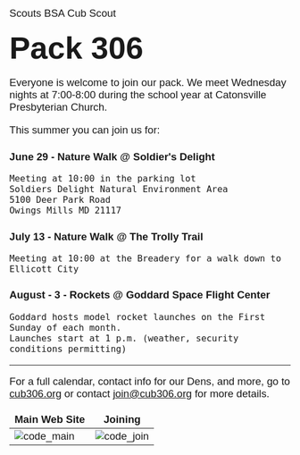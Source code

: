 Scouts BSA Cub Scout
<style>
    * {font-size:14pt;
        font-family:Helvetica;
    }
    header, aside, footer{display:none;}
    h1 {
        margin:0;
        font-size:4em;
    }
    table, th, td{border:0;}
</style>

# <i class="fas fa-paw"></i> Pack 306
Everyone is welcome to join our pack. We meet Wednesday nights at 7:00-8:00 during the school year at Catonsville Presbyterian Church.

This summer you can join us for:

### <i class="fas fa-leaf"></i> June 29 - Nature Walk @ Soldier's Delight

    Meeting at 10:00 in the parking lot
    Soldiers Delight Natural Environment Area
    5100 Deer Park Road
    Owings Mills MD 21117

### <i class="fas fa-leaf"></i> July 13 - Nature Walk @ The Trolly Trail

    Meeting at 10:00 at the Breadery for a walk down to Ellicott City

### <i class="fas fa-rocket"></i> August - 3 - Rockets @ Goddard Space Flight Center

    Goddard hosts model rocket launches on the First Sunday of each month.
    Launches start at 1 p.m. (weather, security conditions permitting)

----

For a full calendar, contact info for our Dens, and more, go to 
[cub306.org](https://cub306.org) or contact join@cub306.org for more details.

| Main Web Site | Joining |
| ---- | ---- | 
| ![code_main][code_main] | ![code_join][code_join] |


[code_main]: /cgi-bin/qrc.cgi?path=/index.md&size=100 "Cub 306 Web site"
[code_join]: /cgi-bin/qrc.cgi?path=/join.md&size=100 "Cub 306 Web site"